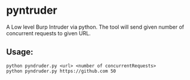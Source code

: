 # pyntruder
A Low level Burp Intruder via python. The tool will send given number of concurrent requests to given URL.  

Usage:
-----
```
python pyndruder.py <url> <number of concurrentRequests>
python pyndruder.py https://github.com 50
```
